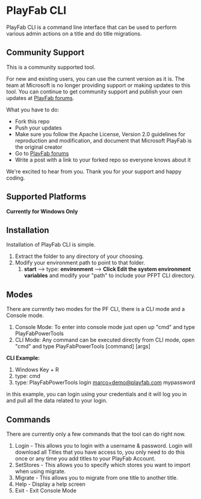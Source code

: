 # PlayFab CLI
PlayFab CLI is a command line interface that can be used to perform various admin actions on a title and do title migrations.

## Community Support

This is a community supported tool. 

For new and existing users, you can use the current version as it is. The team at Microsoft is no longer providing support or making updates to this tool. You can continue to get community support and publish your own updates at [PlayFab forums](https://community.playfab.com/index.html).

What you have to do: 
* Fork this repo
* Push your updates
* Make sure you follow the Apache License, Version 2.0 guidelines for reproduction and modification, and document that Microsoft PlayFab is the original creator
* Go to [PlayFab forums](https://community.playfab.com/index.html)
* Write a post with a link to your forked repo so everyone knows about it

We're excited to hear from you. Thank you for your support and happy coding.
## Supported Platforms
**Currently for Windows Only**

## Installation
Installation of PlayFab CLI is simple.  

1. Extract the folder to any directory of your choosing.
2. Modify your environment path to point to that folder.
	1. **start** --> type: **environment** --> **Click Edit the system environment variables**  and modify your "path" to include your PFPT CLI directory.

## Modes
There are currently two modes for the PF CLI,  there is a CLI mode and a Console mode.

1. Console Mode: To enter into console mode just open up "cmd" and type PlayFabPowerTools
2. CLI Mode: Any command can be executed directly from CLI mode,  open "cmd" and type PlayFabPowerTools [command] [args]   

**CLI Example:**
1. Windows Key + R
2. type: cmd 
3. type: PlayFabPowerTools login marco+demo@playfab.com mypassword

in this example, you can login using your credentials and it will log you in and pull all the data related to your login.


## Commands
There are currently only a few commands that the tool can do right now.

1. Login - This allows you to login with a username & password.  Login will download all Titles that you have access to, you only need to do this once or any time you add titles to your PlayFab Account.
2. SetStores - This allows you to specify which stores you want to import when using migrate.
3. Migrate - This allows you to migrate from one title to another title. 
4. Help - Display a help screen
5. Exit - Exit Console Mode

